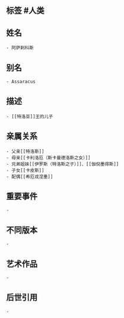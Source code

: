 ## 标签  #人类
## 姓名
	- 阿萨剌科斯
## 别名
	- Assaracus
## 描述
	- [[特洛亚]]王的儿子
## 亲属关系
	- 父亲[[特洛斯]]
	- 母亲[[卡利洛厄（斯卡曼德洛斯之女）]]
	- 兄弟姐妹[[伊罗斯（特洛斯之子）]]、[[伽倪墨得斯]]
	- 子女[[卡皮斯]]
	- 配偶[[希厄戎涅墨]]
## 重要事件
	-
## 不同版本
	-
## 艺术作品
	-
## 后世引用
	-

